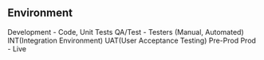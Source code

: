 ## Environment
Development - Code, Unit Tests
QA/Test - Testers (Manual, Automated)
INT(Integration Environment)
UAT(User Acceptance Testing)
Pre-Prod
Prod - Live